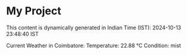 # My Project

This content is dynamically generated in Indian Time (IST): 2024-10-13 23:48:40 IST


Current Weather in Coimbatore:
Temperature: 22.88 °C
Condition: mist
